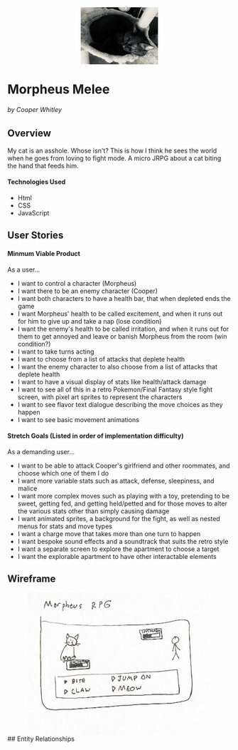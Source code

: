 <img src="./assets/photos/readme_morph.jpg" alt="Morpheus Sleeping in a bowl" style="display: block; height: 8rem; margin-left: auto; margin-right: auto;">

# Morpheus Melee
###### by Cooper Whitley

## Overview
My cat is an asshole. Whose isn't? This is how I think he sees the world when he goes from loving to fight mode. A micro JRPG about a cat biting the hand that feeds him.
#### Technologies Used
- Html
- CSS
- JavaScript
## User Stories
#### Minmum Viable Product
As a user...
- I want to control a character (Morpheus)
- I want there to be an enemy character (Cooper)
- I want both characters to have a health bar, that when depleted ends the game
- I want Morpheus' health to be called excitement, and when it runs out for him to give up and take a nap (lose condition)
- I want the enemy's health to be called irritation, and when it runs out for them to get annoyed and leave or banish Morpheus from the room (win condition?)
- I want to take turns acting
- I want to choose from a list of attacks that deplete health
- I want the enemy character to also choose from a list of attacks that deplete health
- I want to have a visual display of stats like health/attack damage
- I want to see all of this in a retro Pokemon/Final Fantasy style fight screen, with pixel art sprites to represent the characters
- I want to see flavor text dialogue describing the move choices as they happen
- I want to see basic movement animations
#### Stretch Goals (Listed in order of implementation difficulty)
As a demanding user...
- I want to be able to attack Cooper's girlfriend and other roommates, and choose which one of them I do
- I want more variable stats such as attack, defense, sleepiness, and malice
- I want more complex moves such as playing with a toy, pretending to be sweet, getting fed, and getting held/petted and for those moves to alter the various stats other than simply causing damage
- I want animated sprites, a background for the fight, as well as nested menus for stats and move types
- I want a charge move that takes more than one turn to happen
- I want bespoke sound effects and a soundtrack that suits the retro style
- I want a separate screen to explore the apartment to choose a target
- I want the explorable apartment to have other interactable elements
## Wireframe
<img src="./assets/photos/basic_sketch.jpg" alt="Morpheus Sleeping in a bowl" style="display: block; height: 20rem; margin-left: auto; margin-right: auto;">
## Entity Relationships
